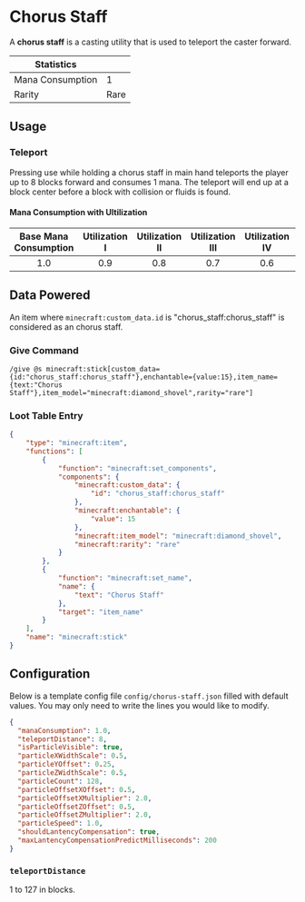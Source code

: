 # Chorus Staff

A **chorus staff** is a casting utility that is used to teleport the caster forward.

| Statistics ||
| - | - |
| Mana Consumption| 1 |
| Rarity | Rare |

## Usage

### Teleport

Pressing use while holding a chorus staff in main hand teleports the player up to 8 blocks forward and consumes 1 mana. The teleport will end up at a block center before a block with collision or fluids is found.

#### Mana Consumption with Ultilization

| Base Mana Consumption | Utilization I | Utilization II | Utilization III | Utilization IV | Utilization V |
| :-: | :-: | :-: | :-: | :-: | :-: |
| 1.0 | 0.9 | 0.8 | 0.7 | 0.6 | 0.5 |

## Data Powered

An item where `minecraft:custom_data.id` is "chorus_staff:chorus_staff" is considered as an chorus staff.

### Give Command

```mcfunction
/give @s minecraft:stick[custom_data={id:"chorus_staff:chorus_staff"},enchantable={value:15},item_name={text:"Chorus Staff"},item_model="minecraft:diamond_shovel",rarity="rare"]
```

### Loot Table Entry

```json
{
    "type": "minecraft:item",
    "functions": [
        {
            "function": "minecraft:set_components",
            "components": {
                "minecraft:custom_data": {
                    "id": "chorus_staff:chorus_staff"
                },
                "minecraft:enchantable": {
                    "value": 15
                },
                "minecraft:item_model": "minecraft:diamond_shovel",
                "minecraft:rarity": "rare"
            }
        },
        {
            "function": "minecraft:set_name",
            "name": {
                "text": "Chorus Staff"
            },
            "target": "item_name"
        }
    ],
    "name": "minecraft:stick"
}
```

## Configuration

Below is a template config file `config/chorus-staff.json` filled with default values. You may only need to write the lines you would like to modify.

```json
{
  "manaConsumption": 1.0,
  "teleportDistance": 8,
  "isParticleVisible": true,
  "particleXWidthScale": 0.5,
  "particleYOffset": 0.25,
  "particleZWidthScale": 0.5,
  "particleCount": 128,
  "particleOffsetXOffset": 0.5,
  "particleOffsetXMultiplier": 2.0,
  "particleOffsetZOffset": 0.5,
  "particleOffsetZMultiplier": 2.0,
  "particleSpeed": 1.0,
  "shouldLantencyCompensation": true,
  "maxLantencyCompensationPredictMilliseconds": 200
}
```

### `teleportDistance`

1 to 127 in blocks.
